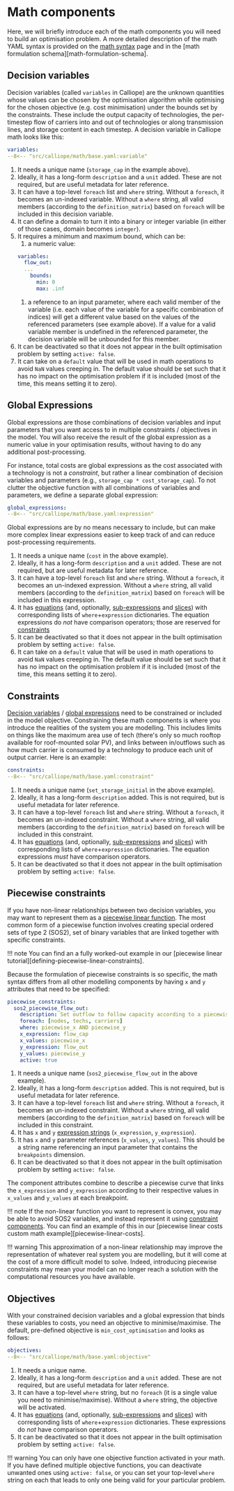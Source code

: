 
# Math components

Here, we will briefly introduce each of the math components you will need to build an optimisation problem.
A more detailed description of the math YAML syntax is provided on the [math syntax](syntax.md) page and in the [math formulation schema][math-formulation-schema].

## Decision variables

Decision variables (called `variables` in Calliope) are the unknown quantities whose values can be chosen by the optimisation algorithm while optimising for the chosen objective (e.g. cost minimisation) under the bounds set by the constraints.
These include the output capacity of technologies, the per-timestep flow of carriers into and out of technologies or along transmission lines, and storage content in each timestep.
A decision variable in Calliope math looks like this:

```yaml
variables:
--8<-- "src/calliope/math/base.yaml:variable"
```

1. It needs a unique name (`storage_cap` in the example above).
1. Ideally, it has a long-form `description` and a `unit` added.
These are not required, but are useful metadata for later reference.
1. It can have a top-level `foreach` list and `where` string.
Without a `foreach`, it becomes an un-indexed variable.
Without a `where` string, all valid members (according to the `definition_matrix`) based on `foreach` will be included in this decision variable.
1. It can define a domain to turn it into a binary or integer variable (in either of those cases, domain becomes `integer`).
1. It requires a minimum and maximum bound, which can be:
    1. a numeric value:
    ```yaml
    variables:
      flow_out:
      ...
        bounds:
          min: 0
          max: .inf
    ```
    1. a reference to an input parameter, where each valid member of the variable (i.e. each value of the variable for a specific combination of indices) will get a different value based on the values of the referenced parameters (see example above).
    If a value for a valid variable member is undefined in the referenced parameter, the decision variable will be unbounded for this member.
1. It can be deactivated so that it does not appear in the built optimisation problem by setting `active: false`.
1. It can take on a `default` value that will be used in math operations to avoid `NaN` values creeping in.
The default value should be set such that it has no impact on the optimisation problem if it is included (most of the time, this means setting it to zero).

## Global Expressions

Global expressions are those combinations of decision variables and input parameters that you want access to in multiple constraints / objectives in the model.
You will also receive the result of the global expression as a numeric value in your optimisation results, without having to do any additional post-processing.

For instance, total costs are global expressions as the cost associated with a technology is not a _constraint_, but rather a linear combination of decision variables and parameters (e.g., `storage_cap * cost_storage_cap`).
To not clutter the objective function with all combinations of variables and parameters, we define a separate global expression:

```yaml
global_expressions:
--8<-- "src/calliope/math/base.yaml:expression"
```

Global expressions are by no means necessary to include, but can make more complex linear expressions easier to keep track of and can reduce post-processing requirements.

1. It needs a unique name (`cost` in the above example).
1. Ideally, it has a long-form `description` and a `unit` added.
These are not required, but are useful metadata for later reference.
1. It can have a top-level `foreach` list and `where` string.
Without a `foreach`, it becomes an un-indexed expression.
Without a `where` string, all valid members (according to the `definition_matrix`) based on `foreach` will be included in this expression.
1. It has [equations](syntax.md#equations) (and, optionally, [sub-expressions](syntax.md#sub-expressions) and [slices](syntax.md#slices)) with corresponding lists of `where`+`expression` dictionaries.
The equation expressions do _not_ have comparison operators; those are reserved for [constraints](#constraints)
1. It can be deactivated so that it does not appear in the built optimisation problem by setting `active: false`.
1. It can take on a `default` value that will be used in math operations to avoid `NaN` values creeping in.
The default value should be set such that it has no impact on the optimisation problem if it is included (most of the time, this means setting it to zero).

## Constraints

[Decision variables](#decision-variables) / [global expressions](#global-expressions) need to be constrained or included in the model objective.
Constraining these math components is where you introduce the realities of the system you are modelling.
This includes limits on things like the maximum area use of tech (there's only so much rooftop available for roof-mounted solar PV), and links between in/outflows such as how much carrier is consumed by a technology to produce each unit of output carrier.
Here is an example:

```yaml
constraints:
--8<-- "src/calliope/math/base.yaml:constraint"
```

1. It needs a unique name (`set_storage_initial` in the above example).
1. Ideally, it has a long-form `description` added.
This is not required, but is useful metadata for later reference.
1. It can have a top-level `foreach` list and `where` string.
Without a `foreach`, it becomes an un-indexed constraint.
Without a `where` string, all valid members (according to the `definition_matrix`) based on `foreach` will be included in this constraint.
1. It has [equations](syntax.md#equations) (and, optionally, [sub-expressions](syntax.md#sub-expressions) and [slices](syntax.md#slices)) with corresponding lists of `where`+`expression` dictionaries.
The equation expressions _must_ have comparison operators.
1. It can be deactivated so that it does not appear in the built optimisation problem by setting `active: false`.

## Piecewise constraints

If you have non-linear relationships between two decision variables, you may want to represent them as a [piecewise linear function](https://en.wikipedia.org/wiki/Piecewise_linear_function).
The most common form of a piecewise function involves creating special ordered sets of type 2 (SOS2), set of binary variables that are linked together with specific constraints.

!!! note
    You can find an a fully worked-out example in our [piecewise linear tutorial][defining-piecewise-linear-constraints].

Because the formulation of piecewise constraints is so specific, the math syntax differs from all other modelling components by having `x` and `y` attributes that need to be specified:

```yaml
piecewise_constraints:
  sos2_piecewise_flow_out:
    description: Set outflow to follow capacity according to a piecewise curve.
    foreach: [nodes, techs, carriers]
    where: piecewise_x AND piecewise_y
    x_expression: flow_cap
    x_values: piecewise_x
    y_expression: flow_out
    y_values: piecewise_y
    active: true
```

1. It needs a unique name (`sos2_piecewise_flow_out` in the above example).
1. Ideally, it has a long-form `description` added.
This is not required, but is useful metadata for later reference.
1. It can have a top-level `foreach` list and `where` string.
Without a `foreach`, it becomes an un-indexed constraint.
Without a `where` string, all valid members (according to the `definition_matrix`) based on `foreach` will be included in this constraint.
1. It has `x` and `y` [expression strings](syntax.md#expression-strings) (`x_expression`, `y_expression`).
1. It has `x` and `y` parameter references (`x_values`, `y_values`).
This should be a string name referencing an input parameter that contains the `breakpoints` dimension.
1. It can be deactivated so that it does not appear in the built optimisation problem by setting `active: false`.

The component attributes combine to describe a piecewise curve that links the `x_expression` and `y_expression` according to their respective values in `x_values` and `y_values` at each breakpoint.

!!! note
    If the non-linear function you want to represent is convex, you may be able to avoid SOS2 variables, and instead represent it using [constraint components](#constraints).
You can find an example of this in our [piecewise linear costs custom math example][piecewise-linear-costs].

!!! warning
    This approximation of a non-linear relationship may improve the representation of whatever real system you are modelling, but it will come at the cost of a more difficult model to solve.
    Indeed, introducing piecewise constraints may mean your model can no longer reach a solution with the computational resources you have available.

## Objectives

With your constrained decision variables and a global expression that binds these variables to costs, you need an objective to minimise/maximise. The default, pre-defined objective is `min_cost_optimisation` and looks as follows:

```yaml
objectives:
--8<-- "src/calliope/math/base.yaml:objective"
```

1. It needs a unique name.
1. Ideally, it has a long-form `description` and a `unit` added.
These are not required, but are useful metadata for later reference.
1. It can have a top-level `where` string, but no `foreach` (it is a single value you need to minimise/maximise).
Without a `where` string, the objective will be activated.
1. It has [equations](syntax.md#equations) (and, optionally, [sub-expressions](syntax.md#sub-expressions) and [slices](syntax.md#slices)) with corresponding lists of `where`+`expression` dictionaries.
These expressions do _not_ have comparison operators.
1. It can be deactivated so that it does not appear in the built optimisation problem by setting `active: false`.

!!! warning
    You can only have one objective function activated in your math.
    If you have defined multiple objective functions, you can deactivate unwanted ones using `active: false`, or you can set your top-level `where` string on each that leads to only one being valid for your particular problem.
